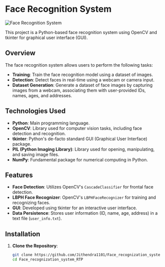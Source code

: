 # Face Recognition System

![Face Recognition System](https://github.com/Jithendra1101/Face_recognization_system_RTP/blob/main/bgimage1.jpg)

This project is a Python-based face recognition system using OpenCV and tkinter for graphical user interface (GUI).

## Overview

The face recognition system allows users to perform the following tasks:

- **Training**: Train the face recognition model using a dataset of images.
- **Detection**: Detect faces in real-time using a webcam or camera input.
- **Dataset Generation**: Generate a dataset of face images by capturing images from a webcam, associating them with user-provided IDs, names, ages, and addresses.

## Technologies Used

- **Python**: Main programming language.
- **OpenCV**: Library used for computer vision tasks, including face detection and recognition.
- **tkinter**: Python's de-facto standard GUI (Graphical User Interface) package.
- **PIL (Python Imaging Library)**: Library used for opening, manipulating, and saving image files.
- **NumPy**: Fundamental package for numerical computing in Python.

## Features

- **Face Detection**: Utilizes OpenCV's `CascadeClassifier` for frontal face detection.
- **LBPH Face Recognizer**: OpenCV's `LBPHFaceRecognizer` for training and recognizing faces.
- **GUI**: Developed using tkinter for an interactive user interface.
- **Data Persistence**: Stores user information (ID, name, age, address) in a text file (`user_info.txt`).

## Installation

1. **Clone the Repository**:

   ```bash
   git clone https://github.com/Jithendra1101/Face_recognization_system_RTP.git
   cd Face_recognization_system_RTP

